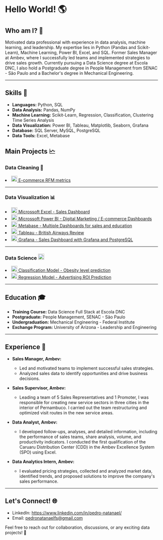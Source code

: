 <h1>Hello World! 🌎</h1>

<h2>Who am I? 🤔</h2>
Motivated data professional with experience in data analysis, machine learning, and leadership. My expertise lies in Python (Pandas and Scikit-Learn), Machine Learning, Power BI, Excel, and SQL. Former Sales Manager at Ambev, where I successfully led teams and implemented strategies to drive sales growth. Currently pursuing a Data Science degree at Escola DNC, I also hold a Postgraduate degree in People Management from SENAC - São Paulo and a Bachelor's degree in Mechanical Engineering.
<hr>
<h2>Skills 🚀</h2> 

- **Languages:** Python, SQL
- **Data Analysis:** Pandas, NumPy
- **Machine Learning:** Scikit-Learn, Regression, Classification, Clustering Time Series Analysis
- **Data Visualization:** Power BI, Tableau, Matplotlib, Seaborn, Grafana
- **Database:** SQL Server, MySQL, PostgreSQL
- **Data Tools:** Excel, Metabase

<h2> Main Projects 🗠</h2>
<h3> Data Cleaning 🧹 </h3>
<a href = "https://github.com/pedronatanaelfs/data_cleaning" target = "_blanck" > <li><img src="https://e7.pngegg.com/pngimages/400/576/png-clipart-e-commerce-computer-icons-shopping-cart-software-retail-overseas-development-institute-angle-text.png" alt="cleaning" width="20" height="20" /> E-commerce RFM metrics</li> </a>
<hr>
<h3> Data Visualization 📊</h3>
<a href = "https://github.com/pedronatanaelfs/excel_projects/tree/main" target = "_blank"> <li> <img src="https://icons.iconarchive.com/icons/carlosjj/microsoft-office-2013/256/Excel-icon.png" alt="excel" width="20" height="20" /> Microssoft Excel - Sales Dashboard  </li>  </a>
<a href = "https://github.com/pedronatanaelfs/power_BI_projects/tree/main" target = "_blank"> <li><img src="https://static-00.iconduck.com/assets.00/power-bi-icon-1536x2048-0xah5g2o.png" alt="powerBI" width="20" height="20" /> Microssoft Power BI - Digital Marketing / E-commerce Dashboards  </li> </a>
<a href = "https://github.com/pedronatanaelfs/metabase_projects" target = "_blank" > <li><img src="https://static-00.iconduck.com/assets.00/metabase-icon-1619x2048-qd3c9qpo.png" alt="perl" width="20" height="20" /> Metabase - Multiple Dashboards for sales and education  </li> </a>
<a href = "https://github.com/pedronatanaelfs/bitish_airways_review" target = "_blank" > <li><img src="https://cdn.worldvectorlogo.com/logos/tableau-software.svg" alt="perl" width="20" height="20" /> Tableau - British Airways Review  </li> </a>
<a href = "https://github.com/pedronatanaelfs/sales_analysis_grafana_postgree" target = "_blank" > <li><img src="https://cdn.iconscout.com/icon/free/png-256/free-grafana-3629403-3032396.png" alt="perl" width="20" height="20" /> Grafana - Sales Dashboard with Grafana and PostgreSQL  </li> </a>

<hr>
<h3> Data Science <img src ="https://cdn-icons-png.flaticon.com/512/4824/4824797.png" alt = "datascience" widhth = "20" height = "20" /> </h3>
<a href = "https://obesityprediction.streamlit.app/" target = "_blank" > <li><img src="https://cdn-icons-png.flaticon.com/512/5880/5880540.png" alt="classification" width="20" height="20" /> Classification Model - Obesity level prediction</li> </a>
<a href = "https://github.com/pedronatanaelfs/regression_model" target = "_blank" > <li><img src="https://cdn-icons-png.flaticon.com/512/7440/7440395.png" alt="regression" width="20" height="20" /> Regression Model - Advertising ROI Prediction</li> </a>

<hr>
<h2>Education 🎓</h2>

- **Training Course:** Data Science Full Stack at Escola DNC
- **Postgraduate:** People Management, SENAC - São Paulo
- **Undergraduation:** Mechanical Engineering - Federal Institute
- **Exchange Program:** University of Arizona - Leadership and Engineering

<hr>
<h2>Experience 💼</h2> 

- **Sales Manager, Ambev:**
  - Led and motivated teams to implement successful sales strategies.
  - Analyzed sales data to identify opportunities and drive business decisions.

- **Sales Supervisor, Ambev:**
  - Leading a team of 5 Sales Representatives and 1 Promoter, I was responsible for creating new service sectors in three cities in the interior of Pernambuco. I carried out the team restructuring and optimized visit routes in the new service areas.
 
- **Data Analyst, Ambev:**
  - I developed follow-ups, analyses, and detailed information, including the performance of sales teams, share analysis, volume, and productivity indicators. I conducted the first qualification of the Caruaru Distribution Center (CDD) in the Ambev Excellence System (SPO) using Excel.
 
- **Data Analytics Intern, Ambev:**
  - I evaluated pricing strategies, collected and analyzed market data, identified trends, and proposed solutions to improve the company's sales performance.
 
<hr>

<h2>Let's Connect! 🌐</h2> 

- LinkedIn: https://www.linkedin.com/in/pedro-natanael/
- Email: pedronatanaelfs@gmail.com

Feel free to reach out for collaboration, discussions, or any exciting data projects! 🚀
<!---
pedronatanaelfs/pedronatanaelfs is a ✨ special ✨ repository because its `README.md` (this file) appears on your GitHub profile.
You can click the Preview link to take a look at your changes.
--->
